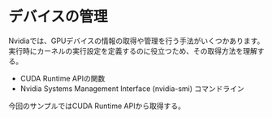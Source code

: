 # デバイスの管理
Nvidiaでは、GPUデバイスの情報の取得や管理を行う手法がいくつかあります。
実行時にカーネルの実行設定を定義するのに役立つため、その取得方法を理解する。

- CUDA Runtime APIの関数
- Nvidia Systems Management Interface (nvidia-smi) コマンドライン

今回のサンプルではCUDA Runtime APIから取得する。
